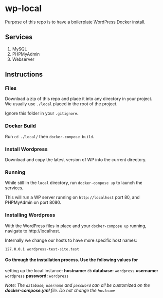 # wp-local

Purpose of this repo is to have a boilerplate WordPress Docker install.

## Services
1. MySQL
2. PHPMyAdmin
3. Webserver

## Instructions
### Files
Download a zip of this repo and place it into any directory in your 
project.  We usually use `./local` placed in the root of the project.

Ignore this folder in your `.gitignore`.

### Docker Build
Run `cd ./local/` then `docker-compose build`.

### Install Wordpress
Download and copy the latest version of WP into the current directory.

### Running
While still in the `local` directory, run `docker-compose up` to launch 
the services.

This will run a WP server running on `http://localhost` port 80, and 
PHPMyAdmin on port 8080.

### Installing Wordpress
With the WordPress files in place and your `docker-compose up` running, 
navigate to http://localhost.

Internally we change our hosts to have more specific host names:

```
127.0.0.1 wordpress-test-site.test
```

#### Go through the installation process.  Use the following values for 
setting up the local instance:
**hostname:** `db`
**database:** `wordpress`
**username:** `wordpress`
**password:** `wordpress`

_Note: The `database`, `username` and `password` can all be customized on 
the **docker-compose.yml** file.  Do not change the `hostname`_
